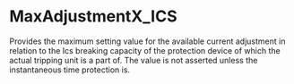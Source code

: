 MaxAdjustmentX_ICS
===========

Provides the maximum setting value for the available current adjustment in relation to the Ics breaking capacity of the protection device of which the actual tripping unit is a part of. The value is not asserted unless the instantaneous time protection is.
